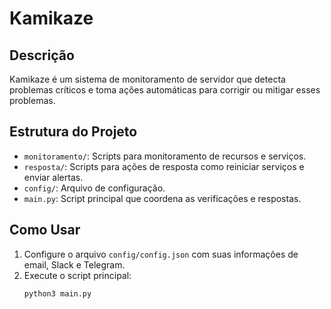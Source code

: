 # Kamikaze

## Descrição

Kamikaze é um sistema de monitoramento de servidor que detecta problemas críticos e toma ações automáticas para corrigir ou mitigar esses problemas.

## Estrutura do Projeto

- `monitoramento/`: Scripts para monitoramento de recursos e serviços.
- `resposta/`: Scripts para ações de resposta como reiniciar serviços e enviar alertas.
- `config/`: Arquivo de configuração.
- `main.py`: Script principal que coordena as verificações e respostas.

## Como Usar

1. Configure o arquivo `config/config.json` com suas informações de email, Slack e Telegram.
2. Execute o script principal:
    ```sh
    python3 main.py
    ```


